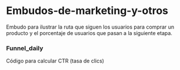 # Embudos-de-marketing-y-otros
Embudo para ilustrar la ruta que siguen los usuarios para comprar un producto y el porcentaje de usuarios que pasan a la siguiente etapa.

### Funnel_daily 
Código para calcular CTR (tasa de clics)